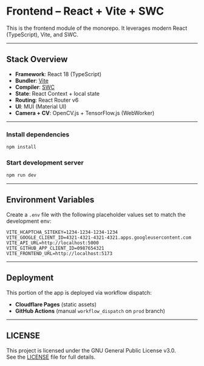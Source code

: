 # Frontend – React + Vite + SWC

This is the frontend module of the monorepo. It leverages modern React (TypeScript), Vite, and SWC.

---

## Stack Overview

* **Framework**: React 18 (TypeScript)
* **Bundler**: [Vite](https://vitejs.dev/)
* **Compiler**: [SWC](https://swc.rs/)
* **State**: React Context + local state
* **Routing**: React Router v6
* **UI**: MUI (Material UI)
* **Camera + CV**: OpenCV.js + TensorFlow\.js (WebWorker)

---

### Install dependencies

```bash
npm install
```

### Start development server

```bash
npm run dev
```

---

## Environment Variables

Create a `.env` file with the following placeholder values set to match the development env:

```
VITE_HCAPTCHA_SITEKEY=1234-1234-1234-1234
VITE_GOOGLE_CLIENT_ID=4321-4321-4321-4321.apps.googleusercontent.com
VITE_API_URL=http://localhost:5000
VITE_GITHUB_APP_CLIENT_ID=0987654321
VITE_FRONTEND_URL=http://localhost:5173
```

---

## Deployment

This portion of the app is deployed via workflow dispatch:

* **Cloudflare Pages** (static assets)
* **GitHub Actions** (manual `workflow_dispatch` on `prod` branch)

---

## LICENSE

This project is licensed under the GNU General Public License v3.0.  
See the [LICENSE](../LICENSE) file for full details.